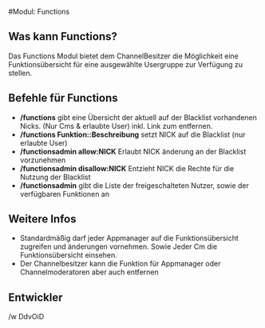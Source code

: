 #Modul: Functions

## Was kann Functions?
Das Functions Modul bietet dem ChannelBesitzer die Möglichkeit eine Funktionsübersicht für eine ausgewählte Usergruppe zur Verfügung zu stellen.

## Befehle für Functions
* **/functions** gibt eine Übersicht der aktuell auf der Blacklist vorhandenen Nicks. (Nur Cms & erlaubte User) inkl. Link zum entfernen.
* **/functions Funktion::Beschreibung** setzt NICK auf die Blacklist (nur erlaubte User)
* **/functionsadmin allow:NICK** Erlaubt NICK änderung an der Blacklist vorzunehmen
* **/functionsadmin disallow:NICK** Entzieht NICK die Rechte für die Nutzung der Blacklist
* **/functionsadmin** gibt die Liste der freigeschalteten Nutzer, sowie der verfügbaren Funktionen an

## Weitere Infos
* Standardmäßig darf jeder Appmanager auf die Funktionsübersicht zugreifen und änderungen vornehmen. Sowie Jeder Cm die Funktionsübersicht einsehen.
* Der Channelbesitzer kann die Funktion für Appmanager oder Channelmoderatoren aber auch entfernen

## Entwickler
/w DdvOiD